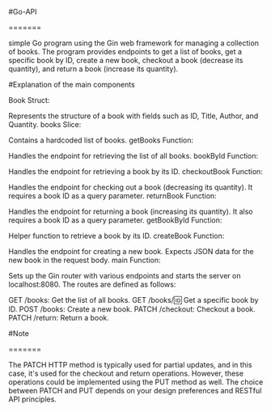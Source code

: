 #Go-API


=======
>>>>>>> 
simple Go program using the Gin web framework for managing a collection of books. The program provides endpoints to get a list of books, get a specific book by ID, create a new book, checkout a book (decrease its quantity), and return a book (increase its quantity).

#Explanation of the main components

Book Struct:

Represents the structure of a book with fields such as ID, Title, Author, and Quantity.
books Slice:

Contains a hardcoded list of books.
getBooks Function:

Handles the endpoint for retrieving the list of all books.
bookById Function:

Handles the endpoint for retrieving a book by its ID.
checkoutBook Function:

Handles the endpoint for checking out a book (decreasing its quantity). It requires a book ID as a query parameter.
returnBook Function:

Handles the endpoint for returning a book (increasing its quantity). It also requires a book ID as a query parameter.
getBookById Function:

Helper function to retrieve a book by its ID.
createBook Function:

Handles the endpoint for creating a new book. Expects JSON data for the new book in the request body.
main Function:

Sets up the Gin router with various endpoints and starts the server on localhost:8080.
The routes are defined as follows:

GET /books: Get the list of all books.
GET /books/:id: Get a specific book by ID.
POST /books: Create a new book.
PATCH /checkout: Checkout a book.
PATCH /return: Return a book.

#Note


=======
>>>>>>> 
 The PATCH HTTP method is typically used for partial updates, and in this case, it's used for the checkout and return operations. However, these operations could be implemented using the PUT method as well. The choice between PATCH and PUT depends on your design preferences and RESTful API principles.

